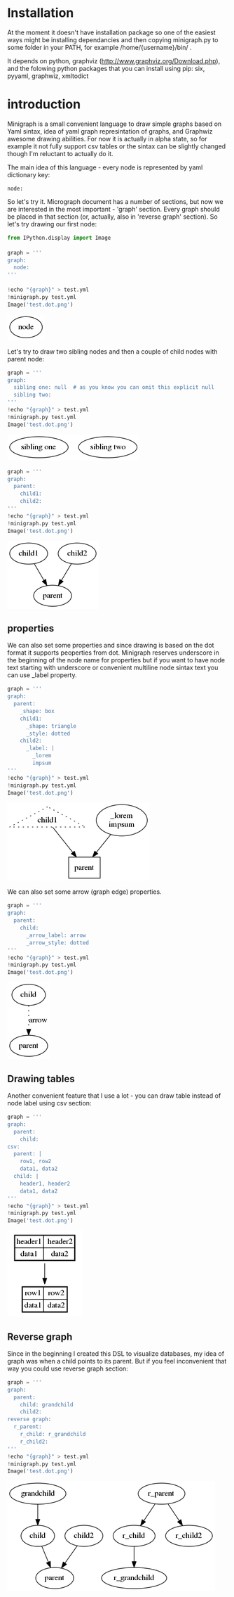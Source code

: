 
# Installation
At the moment it doesn't have installation package so one of the easiest ways might be installing dependancies and then copying minigraph.py to some folder in your PATH, for example /home/{username}/bin/ .

It depends on python, graphviz (http://www.graphviz.org/Download.php), and the folowing python packages that you can install using pip: six, pyyaml, graphwiz, xmltodict 


# introduction
Minigraph is a small convenient language to draw simple graphs based on Yaml sintax, idea of yaml graph represintation of graphs, and Graphwiz awesome drawing abilities. For now it is actually in alpha state, so for example it not fully support csv tables or the sintax can be slightly changed though I'm reluctant to actually do it.

The main idea of this language - every node is represented by yaml dictionary key: 
    
    node:

So let's try it. Micrograph document has a number of sections, but now we are interested in the most important - 'graph' section. Every graph should be placed in that section (or, actually, also in 'reverse graph' section). 
So let's try drawing our first node:


```python
from IPython.display import Image

graph = '''
graph:
  node:
'''

!echo "{graph}" > test.yml
!minigraph.py test.yml
Image('test.dot.png')

```




![png](output_2_0.png)



Let's try to draw two sibling nodes and then a couple of child nodes with parent node:


```python
graph = '''
graph:
  sibling one: null  # as you know you can omit this explicit null
  sibling two:
'''
!echo "{graph}" > test.yml
!minigraph.py test.yml
Image('test.dot.png')

```




![png](output_4_0.png)




```python
graph = '''
graph:
  parent:
    child1:
    child2:
'''
!echo "{graph}" > test.yml
!minigraph.py test.yml
Image('test.dot.png')

```




![png](output_5_0.png)



## properties
We can also set some properties and since drawing is based on the dot format it supports peoperties from dot.
Minigraph reserves underscore in the beginning of the node name for properties but if you want to have node text starting with underscore or convenient multiline node sintax text you can use _label property.



```python
graph = '''
graph:
  parent:
    _shape: box
    child1:
      _shape: triangle
      _style: dotted
    child2:
      _label: |
        _lorem
        impsum
'''
!echo "{graph}" > test.yml
!minigraph.py test.yml
Image('test.dot.png')

```




![png](output_7_0.png)



We can also set some arrow (graph edge) properties.


```python
graph = '''
graph:
  parent:
    child:
      _arrow_label: arrow
      _arrow_style: dotted
'''
!echo "{graph}" > test.yml
!minigraph.py test.yml
Image('test.dot.png')

```




![png](output_9_0.png)



## Drawing tables
Another convenient feature that I use a lot - you can draw table instead of node label using csv section:


```python
graph = '''
graph:
  parent:
    child:
csv:
  parent: |
    row1, row2
    data1, data2
  child: |
    header1, header2
    data1, data2
'''
!echo "{graph}" > test.yml
!minigraph.py test.yml
Image('test.dot.png')

```




![png](output_11_0.png)



## Reverse graph
Since in the beginning I created this DSL to visualize databases, my idea of graph was when a child points to its parent.
But if you feel inconvenient that way you could use reverse graph section:


```python
graph = '''
graph:
  parent:
    child: grandchild
    child2:
reverse graph:
  r_parent:
    r_child: r_grandchild
    r_child2:
'''
!echo "{graph}" > test.yml
!minigraph.py test.yml
Image('test.dot.png')

```




![png](output_13_0.png)




```python

```
